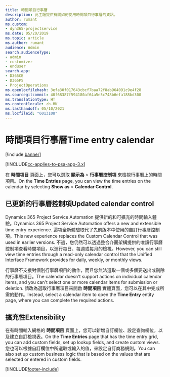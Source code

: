 ```yaml
---
title: 時間項目行事曆
description: 此主題提供有關如何使用時間項目行事曆的資訊。
author: rumant
ms.custom:
- dyn365-projectservice
ms.date: 05/20/2019
ms.topic: article
ms.author: rumant
audience: Admin
search.audienceType:
- admin
- customizer
- enduser
search.app:
- D365CE
- D365PS
- ProjectOperations
ms.openlocfilehash: 3efa30f017643cbcf7baa72f8ab964091c9e4f28
ms.sourcegitcommit: 40f68387f594180af64a5e5c748b6efa188bd300
ms.translationtype: HT
ms.contentlocale: zh-HK
ms.lasthandoff: 05/10/2021
ms.locfileid: "6013108"
---
```

# <a name="time-entry-calendar"></a><span data-ttu-id="a541f-103">時間項目行事曆</span><span class="sxs-lookup"><span data-stu-id="a541f-103">Time entry calendar</span></span>

[!include [banner](../includes/psa-now-project-operations.md)]

[!INCLUDE[cc-applies-to-psa-app-3.x](../includes/cc-applies-to-psa-app-3x.md)]

<span data-ttu-id="a541f-104">在 **時間項目** 頁面上，您可以選取 **顯示為** \> **行事曆控制項** 來檢視行事曆上的時間項目。</span><span class="sxs-lookup"><span data-stu-id="a541f-104">On the **Time Entries** page, you can view the time entries on the calendar by selecting **Show as** \> **Calendar Control**.</span></span>

## <a name="updated-calendar-control"></a><span data-ttu-id="a541f-105">已更新的行事曆控制項</span><span class="sxs-lookup"><span data-stu-id="a541f-105">Updated calendar control</span></span>

<span data-ttu-id="a541f-106">Dynamics 365 Project Service Automation 提供新的和可擴充的時間輸入體驗。</span><span class="sxs-lookup"><span data-stu-id="a541f-106">Dynamics 365 Project Service Automation offers a new and extensible time entry experience.</span></span> <span data-ttu-id="a541f-107">這項全新體驗取代了先前版本中使用的自訂行事曆控制項。</span><span class="sxs-lookup"><span data-stu-id="a541f-107">This new experience replaces the Custom Calendar Control that was used in earlier versions.</span></span> <span data-ttu-id="a541f-108">不過，您仍然可以透過整合介面架構提供的唯讀行事曆控制項查看時間項目，以進行每日、每週或每月的檢視。</span><span class="sxs-lookup"><span data-stu-id="a541f-108">However, you can still view time entries through a read-only calendar control that the Unified Interface Framework provides for daily, weekly, or monthly views.</span></span>

<span data-ttu-id="a541f-109">行事曆不支援對個別行事曆項目的動作，而且您無法選取一個或多個要送出或刪除的行事曆項目。</span><span class="sxs-lookup"><span data-stu-id="a541f-109">The calendar doesn't support actions on individual calendar items, and you can't select one or more calendar items for submission or deletion.</span></span> <span data-ttu-id="a541f-110">請改為選取行事曆項目來開啟 **時間項目** 實體頁面，您可以在其中完成所需的動作。</span><span class="sxs-lookup"><span data-stu-id="a541f-110">Instead, select a calendar item to open the **Time Entry** entity page, where you can complete the required actions.</span></span>

## <a name="extensibility"></a><span data-ttu-id="a541f-111">擴充性</span><span class="sxs-lookup"><span data-stu-id="a541f-111">Extensibility</span></span>

<span data-ttu-id="a541f-112">在有時間輸入網格的 **時間項目** 頁面上，您可以新增自訂欄位、設定查詢欄位，以及建立自訂檢視表。</span><span class="sxs-lookup"><span data-stu-id="a541f-112">On the **Time Entries** page that has the time entry grid, you can add custom fields, set up lookup fields, and create custom views.</span></span> <span data-ttu-id="a541f-113">您也可以根據自訂欄位中所選取或輸入的值，來設定自訂商務規則。</span><span class="sxs-lookup"><span data-stu-id="a541f-113">You can also set up custom business logic that is based on the values that are selected or entered in custom fields.</span></span>


[!INCLUDE[footer-include](../includes/footer-banner.md)]
